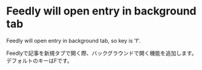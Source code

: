 # Feedly will open entry in background tab #
Feedly will open entry in background tab, so key is 'f'.

Feedlyで記事を新規タブで開く際、バックグラウンドで開く機能を追加します。デフォルトのキーはFです。

